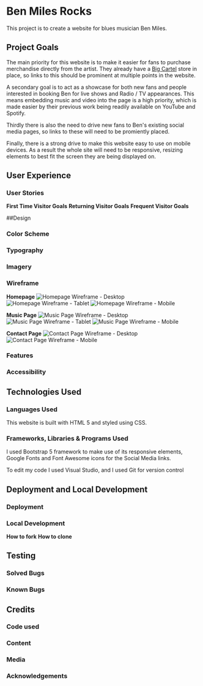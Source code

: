 # Ben Miles Rocks

This project is to create a website for blues musician Ben Miles.

## Project Goals

The main priority for this website is to make it easier for fans to purchase merchandise directly from the artist. They already have a [Big Cartel](https://benmilesrocks.bigcartel.com/products) store in place, so links to this should be prominent at multiple points in the website.

A secondary goal is to act as a showcase for both new fans and people interested in booking Ben for live shows and Radio / TV appearances. This means embedding music and video into the page is a high priority, which is made easier by their previous work being readily available on YouTube and Spotify. 

Thirdly there is also the need to drive new fans to Ben's existing social media pages, so links to these will need to be promiently placed.

Finally, there is a strong drive to make this website easy to use on mobile devices. As a result the whole site will need to be responsive, resizing elements to best fit the screen they are being displayed on.


## User Experience

### User Stories

**First Time Visitor Goals**
**Returning Visitor Goals**
**Frequent Visitor Goals**

##Design

### Color Scheme
### Typography
### Imagery
### Wireframe

**Homepage**
![Homepage Wireframe - Desktop](/assets/wireframe/home/home-desktop.png)
![Homepage Wireframe - Tablet](/assets/wireframe/home/home-tablet.png)
![Homepage Wireframe - Mobile](/assets/wireframe/home/home-mobile.png)

**Music Page**
![Music Page Wireframe - Desktop](/assets/wireframe/music/music-desktop.png)
![Music Page Wireframe - Tablet](/assets/wireframe/music/music-tablet.png)
![Music Page Wireframe - Mobile](/assets/wireframe/music/music-mobile.png)

**Contact Page**
![Contact Page Wireframe - Desktop](/assets/wireframe/contact/contact-desktop.png)
![Contact Page Wireframe - Mobile](/assets/wireframe/contact/contact-mobile.png)


### Features
### Accessibility

## Technologies Used

### Languages Used

This website is built with HTML 5 and styled using CSS. 

### Frameworks, Libraries & Programs Used

I used Bootstrap 5 framework to make use of its responsive elements, Google Fonts and Font Awesome icons for the Social Media links.

To edit my code I used Visual Studio, and I used Git for version control

## Deployment and Local Development

### Deployment
### Local Development
**How to fork**
**How to clone**

## Testing

### Solved Bugs
### Known Bugs

## Credits

### Code used
### Content
### Media
### Acknowledgements
